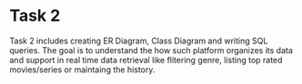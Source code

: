 # Task 2

Task 2 includes creating ER Diagram, Class Diagram and writing SQL queries. The goal is to understand the how such platform organizes its data and support in real time data retrieval like flitering genre, listing top rated movies/series or maintaing the history.

